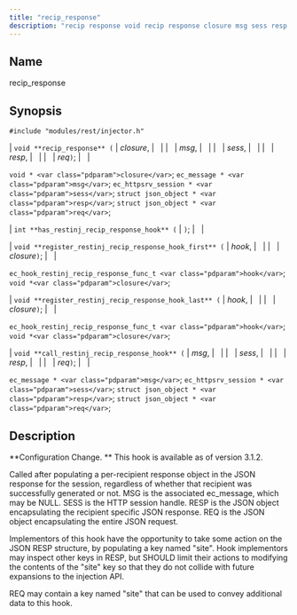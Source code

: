 ```yaml
---
title: "recip_response"
description: "recip response void recip response closure msg sess resp req void closure ec message msg ec httpsrv session sess struct json object resp struct json object req int has restinj recip response hook void register restinj recip response hook first hook closure ec hook restinj recip response func t hook..."
---
```


<a name="hooks.restinj.recip_response"></a> 
## Name

recip_response

## Synopsis

`#include "modules/rest/injector.h"`

| `void **recip_response** (` | <var class="pdparam">closure</var>, |   |
|   | <var class="pdparam">msg</var>, |   |
|   | <var class="pdparam">sess</var>, |   |
|   | <var class="pdparam">resp</var>, |   |
|   | <var class="pdparam">req</var>`)`; |   |

`void * <var class="pdparam">closure</var>`;
`ec_message * <var class="pdparam">msg</var>`;
`ec_httpsrv_session * <var class="pdparam">sess</var>`;
`struct json_object * <var class="pdparam">resp</var>`;
`struct json_object * <var class="pdparam">req</var>`;

| `int **has_restinj_recip_response_hook** (` | `)`; |   |

| `void **register_restinj_recip_response_hook_first** (` | <var class="pdparam">hook</var>, |   |
|   | <var class="pdparam">closure</var>`)`; |   |

`ec_hook_restinj_recip_response_func_t <var class="pdparam">hook</var>`;
`void *<var class="pdparam">closure</var>`;

| `void **register_restinj_recip_response_hook_last** (` | <var class="pdparam">hook</var>, |   |
|   | <var class="pdparam">closure</var>`)`; |   |

`ec_hook_restinj_recip_response_func_t <var class="pdparam">hook</var>`;
`void *<var class="pdparam">closure</var>`;

| `void **call_restinj_recip_response_hook** (` | <var class="pdparam">msg</var>, |   |
|   | <var class="pdparam">sess</var>, |   |
|   | <var class="pdparam">resp</var>, |   |
|   | <var class="pdparam">req</var>`)`; |   |

`ec_message * <var class="pdparam">msg</var>`;
`ec_httpsrv_session * <var class="pdparam">sess</var>`;
`struct json_object * <var class="pdparam">resp</var>`;
`struct json_object * <var class="pdparam">req</var>`;<a name="idp45032304"></a> 
## Description

**Configuration Change. ** This hook is available as of version 3.1.2.

Called after populating a per-recipient response object in the JSON response for the session, regardless of whether that recipient was successfully generated or not. MSG is the associated ec_message, which may be NULL. SESS is the HTTP session handle. RESP is the JSON object encapsulating the recipient specific JSON response. REQ is the JSON object encapsulating the entire JSON request.

Implementors of this hook have the opportunity to take some action on the JSON RESP structure, by populating a key named "site". Hook implementors may inspect other keys in RESP, but SHOULD limit their actions to modifying the contents of the "site" key so that they do not collide with future expansions to the injection API.

REQ may contain a key named "site" that can be used to convey additional data to this hook.